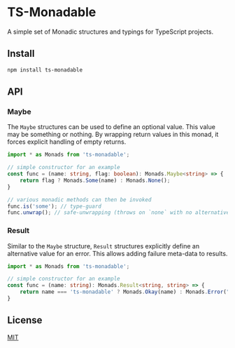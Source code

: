 # TS-Monadable

A simple set of Monadic structures and typings for TypeScript projects.


## Install

```bash
npm install ts-monadable
```


## API

### Maybe

The `Maybe` structures can be used to define an optional value. This value may be something or nothing. By wrapping return values in this monad, it forces explicit handling of empty returns.

```typescript
import * as Monads from 'ts-monadable';

// simple constructor for an example
const func = (name: string, flag: boolean): Monads.Maybe<string> => {
    return flag ? Monads.Some(name) : Monads.None();
}

// various monadic methods can then be invoked
func.is('some'); // type-guard
func.unwrap(); // safe-unwrapping (throws on `none` with no alternative)
```

### Result

Similar to the `Maybe` structure, `Result` structures explicitly define an alternative value for an error. This allows adding failure meta-data to results.

```typescript
import * as Monads from 'ts-monadable';

// simple constructor for an example
const func = (name: string): Monads.Result<string, string> => {
    return name === 'ts-monadable' ? Monads.Okay(name) : Monads.Error("Invalid name given!");
}
```


## License

[MIT](https://opensource.org/licenses/MIT)
